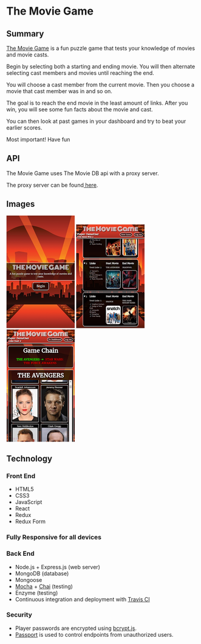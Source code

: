 <h1>The Movie Game</h1>

<h2>Summary</h2>
<p><a href="https://themoviegame.netlify.com">The Movie Game</a> is a fun puzzle game that tests your knowledge of movies and movie casts.</p>
<p>Begin by selecting both a starting and ending movie.  You will then alternate selecting cast members and movies until reaching the end.</p>
<p>You will choose a cast member from the current movie.  Then you choose a movie that cast member was in and so on.</p>
<p>The goal is to reach the end movie in the least amount of links.  After you win, you will see some fun facts about the movie and cast.</p>
<p>You can then look at past games in your dashboard and try to beat your earlier scores.</p>
<p>Most important! Have fun</p>

<h2>API</h2>
<p>The Movie Game uses The Movie DB api with a proxy server.</p>
<p>The proxy server can be found<a href="https://github.com/SMuyesser/themoviegame-api"> here</a>.</p>

<h2>Images</h2>
<img src="./src/images/welcome.png">
<img src="./src/images/dash.png">
<img src="./src/images/game.png">

<h2>Technology</h2>
<h3>Front End</h3>
<ul>
  <li>HTML5</li>
  <li>CSS3</li>
  <li>JavaScript</li>
  <li>React</li>
  <li>Redux</li>
  <li>Redux Form</li>
</ul>
<h3>Fully Responsive for all devices</h4>
<h3>Back End</h3>
<ul>
  <li>Node.js + Express.js (web server)</li>
  <li>MongoDB (database)</li>
  <li>Mongoose</li>
  <li><a href="https://mochajs.org/">Mocha</a> + <a href="http://chaijs.com/">Chai</a> (testing)</li>
  <li>Enzyme (testing)</li>
  <li>Continuous integration and deployment with <a href="https://travis-ci.org/">Travis CI</a></li>
</ul>
<h3>Security</h3>
<ul>
  <li>Player passwords are encrypted using <a href="https://github.com/dcodeIO/bcrypt.js">bcrypt.js</a>.</li>
  <li><a href="http://passportjs.org/">Passport</a> is used to control endpoints from unauthorized users.</li>
</ul>

